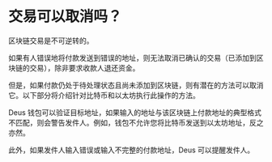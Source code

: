 # 交易可以取消吗？

区块链交易是不可逆转的。

如果有人错误地将付款发送到错误的地址，则无法取消已确认的交易（已添加到区块链的交易），除非要求收款人退还资金。

但是，如果付款仍处于待处理状态且尚未添加到区块链，则有潜在的方法可以取消它。以下部分将介绍针对比特币和以太坊执行此操作的方法。

Deus 钱包可以验证目标地址，如果输入的地址与该区块链上付款地址的典型格式不匹配，则会警告发件人。例如，钱包不允许您将比特币发送到以太坊地址，反之亦然。

此外，如果发件人输入错误或输入不完整的付款地址，Deus 可以提醒发件人。